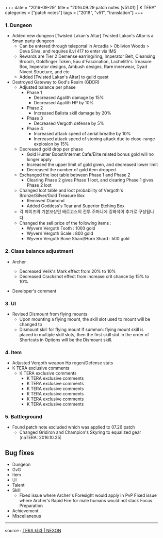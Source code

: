 +++
date = "2016-09-29"
title = "2016.09.29 patch notes (v51.01) | K TERA"
categories = ["patch notes"]
tags = ["2016", "v51", "translation"]
+++

### 1. Dungeon
- Added new dungeon [Twisted Lakan's Altar] Twisted Lakan's Altar is a 5man party dungeon 
  - Can be entered through teleportal in Arcadia > Oblivion Woods > Deva Silva, and requires iLvl 417 to enter via IMS 
  - Rewards are Tier 2 Demense earring/ring, Imperator Belt, Cleansing Brooch, Goldfinger Token, Eau d'Fascination, Lachelith's Treasure Box, Imperator designs, Ambush designs, Rare innerwear, Dyad Niveot Structure, and etc 
  - Added [Twisted Lakan's Altar] to guild quest 
- Destroyed Gateway to God's Realm (GDDR) 
  - Adjusted balance per phase
    - Phase 1
      - Decreased Agalith damage by 15%
      - Decreased Agalith HP by 10%
    - Phase 2
      - Increased Balista skill damage by 20% 
    - Phase 3
      - Decreased Vergoth defense by 5%
    - Phase 4
      - Increased attack speed of aerial breathe by 10% 
      - Increased attack speed of stoning attack due to close-range explosion by 15%
  - Decreased gold drop per phase
    - Gold Hunter Boost/Internet Cafe/Elite related bonus gold will no longer apply
    - Increased the upper limit of gold given, and decreased lower limit 
    - Decreased the number of gold item dropped 
  - Exchanged the loot table between Phase 1 and Phase 2 
    - Clearing Phase 2 gives Phase 1 loot, and clearing Phase 1 gives Phase 2 loot 
  - Changed loot table and loot probability of Vergoth's Bronze/Silver/Gold Treasure Box 
    - Removed Diamond
    - Added Goddess's Tear and Superior Etching Box 
  - 각 페이즈의 기본보상인 베르고스의 전투 주머니에 강화석이 추가로 구성됩니다.
  - Changed the sell price of the following items :
    - Wyvern Vergoth Tooth : 1000 gold
    - Wyvern Vergoth Scale : 800 gold
    - Wyvern Vergoth Bone Shard/Horn Shard : 500 gold 

### 2. Class balance adjustment
- Archer
  - Decreased Velik's Mark effect from 20% to 10% 
  - Decreased Crackshot effect from increase crit chance by 15% to 10% 

- Developer's comment

### 3. UI
- Revised Dismount from flying mounts
  - Upon mounting a flying mount, the skill slot used to mount will be changed to 
  - Dismount skill for flying mount If summon: flying mount skill is placed in multiple skill slots, then the first skill slot in the order of Shortcuts in Options will be the Dismount skill.

### 4. Item
- Adjusted Vergoth weapon Hp regen/Defense stats
- K TERA exclusive comments
  - K TERA exclusive comments
    - K TERA exclusive comments
    - K TERA exclusive comments
    - K TERA exclusive comments
    - K TERA exclusive comments
    - K TERA exclusive comments
    - K TERA exclusive comments

### 5. Battleground
- Found patch note excluded which was applied to 07.26 patch
  - Changed Gridiron and Champion's Skyring to equalized gear (naTERA: 2016.10.25)

## Bug fixes

- Dungeon
- GvG
- Item
- UI
- Talent
- Skill
  - Fixed issue where Archer's Foresight would apply in PvP Fixed issue where Archer's Rapid Fire for male humans would not stack Focus Preparation
- Achievement
- Miscellaneous

----

source : [TERA 테라 | NEXON](http://tera.nexon.com/news/update/view.aspx?n4articlesn=)
